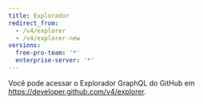 ```yaml
---
title: Explorador
redirect_from:
  - /v4/explorer
  - /v4/explorer-new
versions:
  free-pro-team: '*'
  enterprise-server: '*'
---
```


Você pode acessar o Explorador GraphQL do GitHub em https://developer.github.com/v4/explorer.
